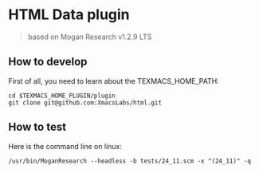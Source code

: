 # HTML Data plugin
> based on Mogan Research v1.2.9 LTS

## How to develop
First of all, you need to learn about the TEXMACS_HOME_PATH:
```
cd $TEXMACS_HOME_PLUGIN/plugin
git clone git@github.com:XmacsLabs/html.git
```

## How to test
Here is the command line on linux:
```
/usr/bin/MoganResearch --headless -b tests/24_11.scm -x "(24_11)" -q
```
